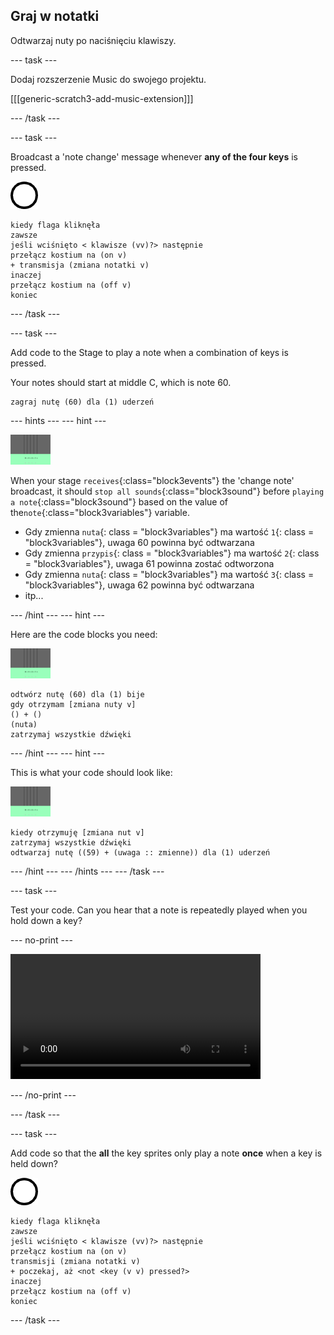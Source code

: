 ## Graj w notatki

Odtwarzaj nuty po naciśnięciu klawiszy.

\--- task \---

Dodaj rozszerzenie Music do swojego projektu.

[[[generic-scratch3-add-music-extension]]]

\--- /task \---

\--- task \---

Broadcast a 'note change' message whenever **any of the four keys** is pressed.

![sprite 1](images/1.png)

```blocks3
kiedy flaga kliknęła
zawsze
jeśli wciśnięto < klawisze (vv)?> następnie
przełącz kostium na (on v)
+ transmisja (zmiana notatki v)
inaczej
przełącz kostium na (off v)
koniec
```

\--- /task \---

\--- task \---

Add code to the Stage to play a note when a combination of keys is pressed.

Your notes should start at middle C, which is note 60.

```blocks3
zagraj nutę (60) dla (1) uderzeń
```

\--- hints \--- \--- hint \---

![1 sprite](images/stage.png)

When your stage `receives`{:class="block3events"} the 'change note' broadcast, it should `stop all sounds`{:class="block3sound"} before `playing a note`{:class="block3sound"} based on the value of the`note`{:class="block3variables"} variable.

+ Gdy zmienna `nuta`{: class = "block3variables"} ma wartość `1`{: class = "block3variables"}, uwaga 60 powinna być odtwarzana
+ Gdy zmienna `przypis`{: class = "block3variables"} ma wartość `2`{: class = "block3variables"}, uwaga 61 powinna zostać odtworzona
+ Gdy zmienna `nuta`{: class = "block3variables"} ma wartość `3`{: class = "block3variables"}, uwaga 62 powinna być odtwarzana
+ itp...

\--- /hint \--- \--- hint \---

Here are the code blocks you need:

![stage](images/stage.png)

```blocks3
odtwórz nutę (60) dla (1) bije
gdy otrzymam [zmiana nuty v]
() + ()
(nuta)
zatrzymaj wszystkie dźwięki
```

\--- /hint \--- \--- hint \---

This is what your code should look like:

![stage](images/stage.png)

```blocks3
kiedy otrzymuję [zmiana nut v]
zatrzymaj wszystkie dźwięki
odtwarzaj nutę ((59) + (uwaga :: zmienne)) dla (1) uderzeń
```

\--- /hint \--- \--- /hints \--- \--- /task \---

\--- task \---

Test your code. Can you hear that a note is repeatedly played when you hold down a key?

\--- no-print \---

<video width="400" controls>
  <source src="images/play-note-bug.mp4" type="video/mp4">
  Twoja przeglądarka nie obsługuje wideo HTML5.
</video>

\--- /no-print \---

\--- /task \---

\--- task \---

Add code so that the **all** the key sprites only play a note **once** when a key is held down?

![1 sprite](images/1.png)

```blocks3
kiedy flaga kliknęła
zawsze
jeśli wciśnięto < klawisze (vv)?> następnie
przełącz kostium na (on v)
transmisji (zmiana notatki v)
+ poczekaj, aż <not <key (v v) pressed?>
inaczej
przełącz kostium na (off v)
koniec
```

\--- /task \---